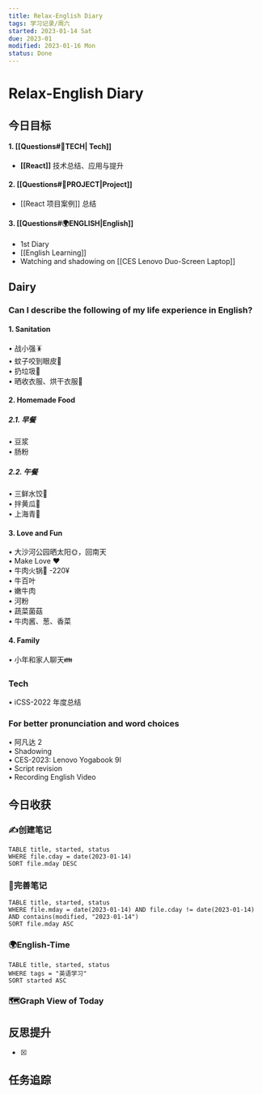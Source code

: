 ```yaml
---
title: Relax-English Diary
tags: 学习记录/周六
started: 2023-01-14 Sat
due: 2023-01
modified: 2023-01-16 Mon
status: Done
---
```

# Relax-English Diary
## 今日目标
#### 1. [[Questions#🚀TECH| Tech]]
- **[[React]]** 技术总结、应用与提升
#### 2. [[Questions#🚀PROJECT|Project]]
- [[React 项目案例]] 总结
#### 3. [[Questions#🌍ENGLISH|English]]
- 1st Diary 
- [[English Learning]]
- Watching and shadowing on [[CES Lenovo Duo-Screen Laptop]]
## Dairy
### Can I describe the following of my life experience in English?
#### 1. Sanitation
• 战小强🪳  
• 蚊子咬到眼皮🦟  
• 扔垃圾🚮  
• 晒收衣服、烘干衣服👔
#### 2. Homemade Food
##### 2.1. 早餐
• 豆浆  
• 肠粉
##### 2.2. 午餐
• 三鲜水饺🥟  
• 拌黄瓜🥒  
• 上海青🥬
#### 3. Love and Fun
• 大沙河公园晒太阳🌞，回南天  
• ️Make Love ❤  
• 牛肉火锅🍲 -220¥  
	• 牛百叶  
	• 嫩牛肉  
	• 河粉  
	• 蔬菜菌菇  
	• 牛肉酱、葱、香菜
#### 4. Family
• 小年和家人聊天👪
### Tech
• iCSS-2022 年度总结

### For better pronunciation and word choices
• 阿凡达 2  
• Shadowing  
	• CES-2023: Lenovo Yogabook 9I  
• Script revision  
	• Recording English Video


## 今日收获
### ✍️创建笔记

```dataview
TABLE title, started, status
WHERE file.cday = date(2023-01-14)
SORT file.mday DESC
```

### 📝完善笔记

```dataview
TABLE title, started, status
WHERE file.mday = date(2023-01-14) AND file.cday != date(2023-01-14) AND contains(modified, "2023-01-14")
SORT file.mday ASC
```

### 🌍English-Time

```dataview
TABLE title, started, status
WHERE tags = "英语学习"
SORT started ASC
```

### 🗺️Graph View of Today

## 反思提升
- [x] 
## 任务追踪
